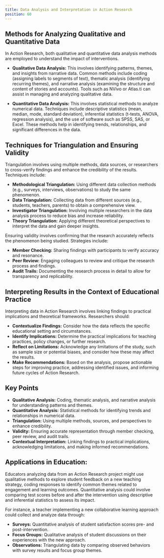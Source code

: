 ```yaml
---
title: Data Analysis and Interpretation in Action Research
position: 60
---
```


## Methods for Analyzing Qualitative and Quantitative Data

In Action Research, both qualitative and quantitative data analysis methods are employed to understand the impact of interventions.

- **Qualitative Data Analysis:** This involves identifying patterns, themes, and insights from narrative data. Common methods include coding (assigning labels to segments of text), thematic analysis (identifying recurring themes), and narrative analysis (examining the structure and content of stories and accounts). Tools such as NVivo or Atlas.ti can assist in managing and analyzing qualitative data.

- **Quantitative Data Analysis:** This involves statistical methods to analyze numerical data. Techniques include descriptive statistics (mean, median, mode, standard deviation), inferential statistics (t-tests, ANOVA, regression analysis), and the use of software such as SPSS, SAS, or Excel. These methods help in identifying trends, relationships, and significant differences in the data.

## Techniques for Triangulation and Ensuring Validity

Triangulation involves using multiple methods, data sources, or researchers to cross-verify findings and enhance the credibility of the results. Techniques include:

- **Methodological Triangulation:** Using different data collection methods (e.g., surveys, interviews, observations) to study the same phenomenon.
- **Data Triangulation:** Collecting data from different sources (e.g., students, teachers, parents) to obtain a comprehensive view.
- **Investigator Triangulation:** Involving multiple researchers in the data analysis process to reduce bias and increase reliability.
- **Theory Triangulation:** Applying different theoretical perspectives to interpret the data and gain deeper insights.

Ensuring validity involves confirming that the research accurately reflects the phenomenon being studied. Strategies include:

- **Member Checking:** Sharing findings with participants to verify accuracy and resonance.
- **Peer Review:** Engaging colleagues to review and critique the research process and findings.
- **Audit Trails:** Documenting the research process in detail to allow for transparency and replicability.

## Interpreting Results in the Context of Educational Practice

Interpreting data in Action Research involves linking findings to practical implications and theoretical frameworks. Researchers should:

- **Contextualize Findings:** Consider how the data reflects the specific educational setting and circumstances.
- **Identify Implications:** Determine the practical implications for teaching practices, policy changes, or further research.
- **Reflect on Limitations:** Acknowledge any limitations of the study, such as sample size or potential biases, and consider how these may affect the results.
- **Make Recommendations:** Based on the analysis, propose actionable steps for improving practice, addressing identified issues, and informing future cycles of Action Research.

## Key Points

- **Qualitative Analysis:** Coding, thematic analysis, and narrative analysis for understanding patterns and themes.
- **Quantitative Analysis:** Statistical methods for identifying trends and relationships in numerical data.
- **Triangulation:** Using multiple methods, sources, and perspectives to enhance credibility.
- **Validity:** Ensuring accurate representation through member checking, peer review, and audit trails.
- **Contextual Interpretation:** Linking findings to practical implications, acknowledging limitations, and making informed recommendations.

## Applications in Education:

Educators analyzing data from an Action Research project might use qualitative methods to explore student feedback on a new teaching strategy, coding responses to identify common themes related to engagement and learning outcomes. Quantitative analysis could involve comparing test scores before and after the intervention using descriptive and inferential statistics to assess its impact.

For instance, a teacher implementing a new collaborative learning approach could collect and analyze data through:

- **Surveys:** Quantitative analysis of student satisfaction scores pre- and post-intervention.
- **Focus Groups:** Qualitative analysis of student discussions on their experiences with the new approach.
- **Observations:** Triangulating data by comparing observed behaviors with survey results and focus group themes.
